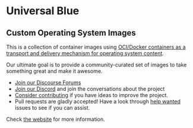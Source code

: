 # Universal Blue

## Custom Operating System Images 

This is a collection of container images using [OCI/Docker containers as a transport and delivery mechanism for operating system content]([https://fedoraproject.org/wiki/Changes/OstreeNativeContainerStable](https://github.com/containers/bootc)).

Our ultimate goal is to provide a community-curated set of images to take something great and make it awesome.

- [Join our Discourse Forums](https://universal-blue.discourse.group/)
- [Join our Discord](https://discord.gg/WEu6BdFEtp) and join the conversations about the project
- [Consider contributing](https://universal-blue.org/contributing.html) if you have ideas to improve the project.
- Pull requests are gladly accepted! Have a look through [help wanted](https://github.com/ublue-os/main/labels/help%20wanted) issues to see if you can assist.

Check [the website](https://universal-blue.org/) for more information.
